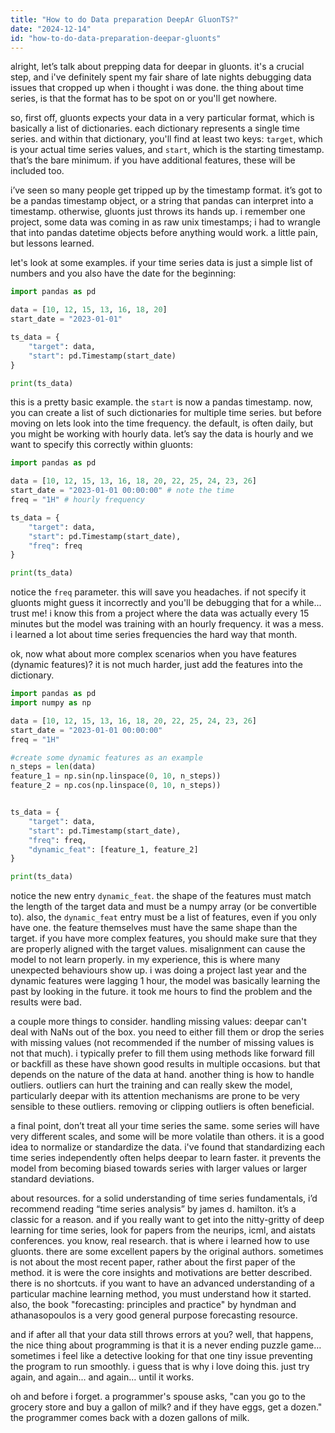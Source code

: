 ```yaml
---
title: "How to do Data preparation DeepAr GluonTS?"
date: "2024-12-14"
id: "how-to-do-data-preparation-deepar-gluonts"
---
```


alright, let’s talk about prepping data for deepar in gluonts. it's a crucial step, and i've definitely spent my fair share of late nights debugging data issues that cropped up when i thought i was done. the thing about time series, is that the format has to be spot on or you'll get nowhere.

so, first off, gluonts expects your data in a very particular format, which is basically a list of dictionaries. each dictionary represents a single time series. and within that dictionary, you'll find at least two keys: `target`, which is your actual time series values, and `start`, which is the starting timestamp. that’s the bare minimum. if you have additional features, these will be included too.

i’ve seen so many people get tripped up by the timestamp format. it’s got to be a pandas timestamp object, or a string that pandas can interpret into a timestamp. otherwise, gluonts just throws its hands up. i remember one project, some data was coming in as raw unix timestamps; i had to wrangle that into pandas datetime objects before anything would work. a little pain, but lessons learned.

let's look at some examples. if your time series data is just a simple list of numbers and you also have the date for the beginning:

```python
import pandas as pd

data = [10, 12, 15, 13, 16, 18, 20]
start_date = "2023-01-01"

ts_data = {
    "target": data,
    "start": pd.Timestamp(start_date)
}

print(ts_data)
```

this is a pretty basic example. the `start` is now a pandas timestamp. now, you can create a list of such dictionaries for multiple time series. but before moving on lets look into the time frequency. the default, is often daily, but you might be working with hourly data. let’s say the data is hourly and we want to specify this correctly within gluonts:

```python
import pandas as pd

data = [10, 12, 15, 13, 16, 18, 20, 22, 25, 24, 23, 26]
start_date = "2023-01-01 00:00:00" # note the time
freq = "1H" # hourly frequency

ts_data = {
    "target": data,
    "start": pd.Timestamp(start_date),
    "freq": freq
}

print(ts_data)
```

notice the `freq` parameter. this will save you headaches. if not specify it gluonts might guess it incorrectly and you'll be debugging that for a while... trust me! i know this from a project where the data was actually every 15 minutes but the model was training with an hourly frequency. it was a mess. i learned a lot about time series frequencies the hard way that month.

ok, now what about more complex scenarios when you have features (dynamic features)? it is not much harder, just add the features into the dictionary.

```python
import pandas as pd
import numpy as np

data = [10, 12, 15, 13, 16, 18, 20, 22, 25, 24, 23, 26]
start_date = "2023-01-01 00:00:00"
freq = "1H"

#create some dynamic features as an example
n_steps = len(data)
feature_1 = np.sin(np.linspace(0, 10, n_steps))
feature_2 = np.cos(np.linspace(0, 10, n_steps))


ts_data = {
    "target": data,
    "start": pd.Timestamp(start_date),
    "freq": freq,
    "dynamic_feat": [feature_1, feature_2]
}

print(ts_data)
```

notice the new entry `dynamic_feat`. the shape of the features must match the length of the target data and must be a numpy array (or be convertible to). also, the `dynamic_feat` entry must be a list of features, even if you only have one. the feature themselves must have the same shape than the target. if you have more complex features, you should make sure that they are properly aligned with the target values. misalignment can cause the model to not learn properly. in my experience, this is where many unexpected behaviours show up. i was doing a project last year and the dynamic features were lagging 1 hour, the model was basically learning the past by looking in the future. it took me hours to find the problem and the results were bad.

a couple more things to consider. handling missing values: deepar can't deal with NaNs out of the box. you need to either fill them or drop the series with missing values (not recommended if the number of missing values is not that much). i typically prefer to fill them using methods like forward fill or backfill as these have shown good results in multiple occasions. but that depends on the nature of the data at hand. another thing is how to handle outliers. outliers can hurt the training and can really skew the model, particularly deepar with its attention mechanisms are prone to be very sensible to these outliers. removing or clipping outliers is often beneficial.

a final point, don’t treat all your time series the same. some series will have very different scales, and some will be more volatile than others. it is a good idea to normalize or standardize the data. i've found that standardizing each time series independently often helps deepar to learn faster. it prevents the model from becoming biased towards series with larger values or larger standard deviations.

about resources. for a solid understanding of time series fundamentals, i’d recommend reading “time series analysis” by james d. hamilton. it’s a classic for a reason. and if you really want to get into the nitty-gritty of deep learning for time series, look for papers from the neurips, icml, and aistats conferences. you know, real research. that is where i learned how to use gluonts. there are some excellent papers by the original authors. sometimes is not about the most recent paper, rather about the first paper of the method. it is were the core insights and motivations are better described. there is no shortcuts. if you want to have an advanced understanding of a particular machine learning method, you must understand how it started. also, the book "forecasting: principles and practice" by hyndman and athanasopoulos is a very good general purpose forecasting resource.

and if after all that your data still throws errors at you? well, that happens, the nice thing about programming is that it is a never ending puzzle game… sometimes i feel like a detective looking for that one tiny issue preventing the program to run smoothly. i guess that is why i love doing this. just try again, and again... and again… until it works.

oh and before i forget. a programmer's spouse asks, "can you go to the grocery store and buy a gallon of milk? and if they have eggs, get a dozen." the programmer comes back with a dozen gallons of milk.
